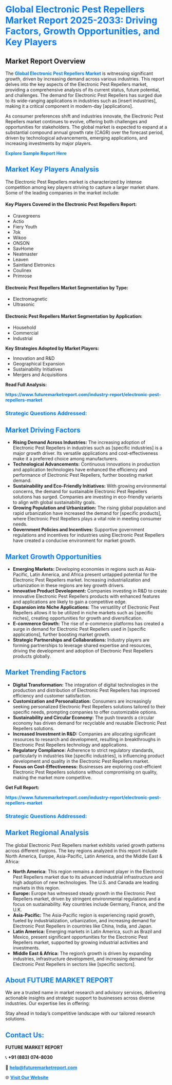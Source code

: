 <h1 style="color: #007BFF;">Global Electronic Pest Repellers Market Report 2025-2033: Driving Factors, Growth Opportunities, and Key Players</h1>

<section id="overview">
<h2>Market Report Overview</h2>
<p>The <a href="https://www.futuremarketreport.com/industry-report/electronic-pest-repellers-market" style="color: #007BFF; text-decoration: none;"><strong>Global Electronic Pest Repellers Market</strong></a> is witnessing significant growth, driven by increasing demand across various industries. This report delves into the key aspects of the Electronic Pest Repellers market, providing a comprehensive analysis of its current status, future potential, and challenges. The demand for Electronic Pest Repellers has surged due to its wide-ranging applications in industries such as [insert industries], making it a critical component in modern-day [applications].</p>
<p>As consumer preferences shift and industries innovate, the Electronic Pest Repellers market continues to evolve, offering both challenges and opportunities for stakeholders. The global market is expected to expand at a substantial compound annual growth rate (CAGR) over the forecast period, driven by technological advancements, emerging applications, and increasing investments by major players.</p>
</section>

<section id="overview">
<p><a href="https://www.futuremarketreport.com/request-sample/reportId=89693" style="color: #007BFF; text-decoration: none;"><strong>Explore Sample Report Here</strong></a></p>
</section>

<section id="key-players">
<h2 style="color: #007BFF;">Market Key Players Analysis</h2>
<p>The Electronic Pest Repellers market is characterized by intense competition among key players striving to capture a larger market share. Some of the leading companies in the market include:</p>
<h4>Key Players Covered in the Electronic Pest Repellers Report:</h4>
<ul><li>Cravegreens</li><li>Actio</li><li>Fiery Youth</li><li>7ok</li><li>Wikoo</li><li>ONSON</li><li>SavHome</li><li>Neatmaster</li><li>Leaven</li><li>Saintland Eletronics</li><li>Coulinex</li><li>Primrose</li></ul>
<h4>Electronic Pest Repellers Market Segmentation by Type:</h4>
<ul><li>Electromagnetic</li><li>Ultrasonic</li></ul>

<h4>Electronic Pest Repellers Market Segmentation by Application:</h4>
<ul><li>Household</li><li>Commercial</li><li>Industrial</li></ul>
<p><strong>Key Strategies Adopted by Market Players:</strong></p>
<ul>
<li>Innovation and R&D</li>
<li>Geographical Expansion</li>
<li>Sustainability Initiatives</li>
<li>Mergers and Acquisitions</li>
</ul>
</section>

<section>
<p><strong>Read Full Analysis: </strong></p><a href="https://www.futuremarketreport.com/industry-report/electronic-pest-repellers-market" style="color: #007BFF; text-decoration: none;"><strong>https://www.futuremarketreport.com/industry-report/electronic-pest-repellers-market</strong></a>
<h3 style="color: #007BFF;">Strategic Questions Addressed:</h3>
</section>

<section id="driving-factors">
<h2 style="color: #007BFF;">Market Driving Factors</h2>
<ul>
<li><strong>Rising Demand Across Industries:</strong> The increasing adoption of Electronic Pest Repellers in industries such as [specific industries] is a major growth driver. Its versatile applications and cost-effectiveness make it a preferred choice among manufacturers.</li>
<li><strong>Technological Advancements:</strong> Continuous innovations in production and application technologies have enhanced the efficiency and performance of Electronic Pest Repellers, further boosting market demand.</li>
<li><strong>Sustainability and Eco-Friendly Initiatives:</strong> With growing environmental concerns, the demand for sustainable Electronic Pest Repellers solutions has surged. Companies are investing in eco-friendly variants to align with global sustainability goals.</li>
<li><strong>Growing Population and Urbanization:</strong> The rising global population and rapid urbanization have increased the demand for [specific products], where Electronic Pest Repellers plays a vital role in meeting consumer needs.</li>
<li><strong>Government Policies and Incentives:</strong> Supportive government regulations and incentives for industries using Electronic Pest Repellers have created a conducive environment for market growth.</li>
</ul>
</section>

<section id="growth-opportunities">
<h2 style="color: #007BFF;">Market Growth Opportunities</h2>
<ul>
<li><strong>Emerging Markets:</strong> Developing economies in regions such as Asia-Pacific, Latin America, and Africa present untapped potential for the Electronic Pest Repellers market. Increasing industrialization and urbanization in these regions are key growth drivers.</li>
<li><strong>Innovative Product Development:</strong> Companies investing in R&D to create innovative Electronic Pest Repellers products with enhanced features and applications are likely to gain a competitive edge.</li>
<li><strong>Expansion into Niche Applications:</strong> The versatility of Electronic Pest Repellers allows it to be utilized in niche markets such as [specific niches], creating opportunities for growth and diversification.</li>
<li><strong>E-commerce Growth:</strong> The rise of e-commerce platforms has created a surge in demand for Electronic Pest Repellers used in [specific applications], further boosting market growth.</li>
<li><strong>Strategic Partnerships and Collaborations:</strong> Industry players are forming partnerships to leverage shared expertise and resources, driving the development and adoption of Electronic Pest Repellers products globally.</li>
</ul>
</section>

<section id="trending-factors">
<h2 style="color: #007BFF;">Market Trending Factors</h2>
<ul>
<li><strong>Digital Transformation:</strong> The integration of digital technologies in the production and distribution of Electronic Pest Repellers has improved efficiency and customer satisfaction.</li>
<li><strong>Customization and Personalization:</strong> Consumers are increasingly seeking personalized Electronic Pest Repellers solutions tailored to their specific needs, prompting companies to offer customizable options.</li>
<li><strong>Sustainability and Circular Economy:</strong> The push towards a circular economy has driven demand for recyclable and reusable Electronic Pest Repellers solutions.</li>
<li><strong>Increased Investment in R&D:</strong> Companies are allocating significant resources to research and development, resulting in breakthroughs in Electronic Pest Repellers technology and applications.</li>
<li><strong>Regulatory Compliance:</strong> Adherence to strict regulatory standards, particularly in industries like [specific industries], is influencing product development and quality in the Electronic Pest Repellers market.</li>
<li><strong>Focus on Cost-Effectiveness:</strong> Businesses are exploring cost-efficient Electronic Pest Repellers solutions without compromising on quality, making the market more competitive.</li>
</ul>
</section>

<section>
<p><strong>Get Full Report: </strong></p><a href="https://www.futuremarketreport.com/industry-report/electronic-pest-repellers-market" style="color: #007BFF; text-decoration: none;"><strong>https://www.futuremarketreport.com/industry-report/electronic-pest-repellers-market</strong></a>
<h3 style="color: #007BFF;">Strategic Questions Addressed:</h3>
</section>


<section id="regional-analysis">
<h2 style="color: #007BFF;">Market Regional Analysis</h2>
<p>The global Electronic Pest Repellers market exhibits varied growth patterns across different regions. The key regions analyzed in this report include North America, Europe, Asia-Pacific, Latin America, and the Middle East & Africa:</p>
<ul>
<li><strong>North America:</strong> This region remains a dominant player in the Electronic Pest Repellers market due to its advanced industrial infrastructure and high adoption of new technologies. The U.S. and Canada are leading markets in this region.</li>
<li><strong>Europe:</strong> Europe has witnessed steady growth in the Electronic Pest Repellers market, driven by stringent environmental regulations and a focus on sustainability. Key countries include Germany, France, and the U.K.</li>
<li><strong>Asia-Pacific:</strong> The Asia-Pacific region is experiencing rapid growth, fueled by industrialization, urbanization, and increasing demand for Electronic Pest Repellers in countries like China, India, and Japan.</li>
<li><strong>Latin America:</strong> Emerging markets in Latin America, such as Brazil and Mexico, present significant opportunities for the Electronic Pest Repellers market, supported by growing industrial activities and investments.</li>
<li><strong>Middle East & Africa:</strong> The region’s growth is driven by expanding industries, infrastructure development, and increasing demand for Electronic Pest Repellers in sectors like [specific sectors].</li>
</ul>
</section>

<footer>
<h2 style="color: #007BFF;">About FUTURE MARKET REPORT</h2>
<p>We are a trusted name in market research and advisory services, delivering actionable insights and strategic support to businesses across diverse industries. Our expertise lies in offering:</p>

<p>Stay ahead in today’s competitive landscape with our tailored research solutions.</p>

<h2 style="color: #007BFF;">Contact Us:</h2>
<p><strong>FUTURE MARKET REPORT</strong></p>
<p>📞 <strong>+91 (883) 074-8030</strong></p>
<p>📧 <strong><a href="mailto:help@futuremarketreport.com" style="color: #007BFF;">help@futuremarketreport.com</a></strong></p>
<p>🌐 <strong><a href="https://www.futuremarketreport.com/" style="color: #007BFF;">Visit Our Website</a></strong></p>
</footer>